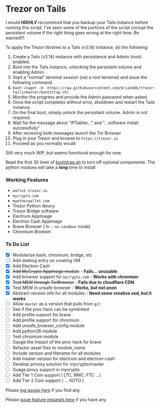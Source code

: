 # Trezor on Tails

I would ***HIGHLY*** recommend that you backup your Tails instance before running this script.  I've seen some of the portions of the script corrupt the persistent volume if the right thing goes wrong at the right time.  Be warned!!!

To apply the Trezor libraries to a Tails (v3.14) instance, do the following:

1. Create a Tails (v3.14) instance with persistence and Admin (root) enabled.
2. Boot into the Tails instance, unlocking the persistent volume and enabling Admin.
3. Start a "normal" terminal session (not a root terminal) and issue the following command.
4. `bash <(wget -O- https://raw.githubusercontent.com/brianddk/trezor-tails/master/bootstrap.sh)`
5. Monitor the progress and provide the Admin password when asked.
6. Once the script completes without error, shutdown and restart the Tails instance.
7. On the final boot, simply unlock the persistant volume.  Admin is not required.
8. Wait for the message about "IPTables..." and "...software install successfully"
9. After recieving both messages launch the Tor Browser
10. Plug in your Trezor and browse to `https://trezor.io`
11. Proceed as you normally would

Still very much WIP, but seems functional enough for now.

Read the first 30 lines of [bootstrap.sh](https://github.com/brianddk/trezor-tails/blob/master/bootstrap.sh) to turn off optional components.  The python modues will take a ***long*** time to install

### Working Features

* `wallet.trezor.io`
* `mycrypto.com`
* `myetherwallet.com`
* Trezor Python library
* Trezor Bridge software
* Electrum AppImage
* Electron Cash AppImage
* Brave Browser ( in `--no-sandbox` mode)
* Chromium Browser

### To Do List

- [x] Modularize bash, chromium, bridge, etc
- [ ] Add dwblog entry on creating VM
- [x] Add Electron Cash
- [x] ~~Add MyCrypto AppImage module~~ - **Fails... unusable**
- [x] Add browser support for `mycrypto.com` - **Works with chromium**
- [x] ~~Test MEW through TorBrowser~~ - **Fails due to cloudflare CDN**
- [x] Test MEW in unsafe-browser - **Works, but not anon**
- [x] Abstract version info for all modules - **Need some creative sed, but it works**
- [ ] Allow `master` as a version that pulls from `git`
- [ ] See if the proc hack can be symlinked
- [ ] Add profile support for brave
- [ ] Add profile support for chromium
- [ ] Add unsafe_browser_config module
- [ ] Add python36 module
- [ ] Test chromium module
- [ ] Gauge the impact of the proc hack for brave
- [ ] Refactor asset files to module_name
- [ ] Include version and filename for all modules
- [ ] Add master version for electrum and electron-cash
- [ ] Develop privoxy solution for mycrypto/master
- [ ] Guage proxy support in mycrypto
- [ ] Add Tier 1 Coin support ( LTC, NMC, FTC ...)
- [ ] Add Tier 2 Coin support ( ... KOTO )

Please [log issues here](https://github.com/brianddk/trezor-tails/issues/new) if you find any.

Please [issue feature requests here](https://github.com/brianddk/trezor-tails/issues/new) if you have any.
